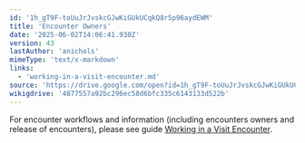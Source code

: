 ```yaml
---
id: '1h_gT9F-toUuJrJvskcGJwKiGUkUCqkQ8r5p96aydEWM'
title: 'Encounter Owners'
date: '2025-06-02T14:06:41.930Z'
version: 43
lastAuthor: 'anichols'
mimeType: 'text/x-markdown'
links:
  - 'working-in-a-visit-encounter.md'
source: 'https://drive.google.com/open?id=1h_gT9F-toUuJrJvskcGJwKiGUkUCqkQ8r5p96aydEWM'
wikigdrive: '4877557a92bc296ec58d6bfc335c6143133d522b'
---
```

For encounter workflows and information (including encounters owners and release of encounters), please see guide [Working in a Visit Encounter](working-in-a-visit-encounter.md).
